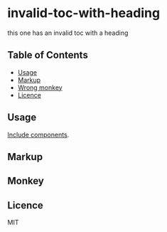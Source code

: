 # invalid-toc-with-heading

this one has an invalid toc with a heading

## Table of Contents

- [Usage](#usage)
- [Markup](#markup)
- [Wrong monkey](#404-no-such-monkey)
- [Licence](#license)

## Usage

[Include components](https://origami.ft.com/documentation/components/#including-origami-components-in-your-project).

## Markup

## Monkey

## Licence

MIT
